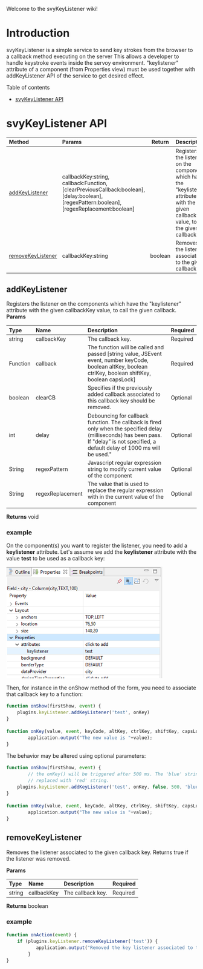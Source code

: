 Welcome to the svyKeyListener wiki!

# Introduction
svyKeyListener is a simple service to send key strokes from the browser to a callback method executing on the server
This allows a developer to handle keystroke events inside the servoy environment. "keylistener" attribute of a component (from Properties view) must be used together with addKeyListener API of the service to get desired effect.

Table of contents
* [svyKeyListener API](#svykeylistener-api)

# svyKeyListener API

| Method | Params | Return       | Description
| :--------- |:--------------| :------------:| :-------------------------------------------------------------------|
| [addKeyListener](#addkeylistener) | callbackKey:string, callback:Function, [clearPreviousCallback:boolean], [delay:boolean], [regexPattern:boolean], [regexReplacement:boolean] | | Registers the listener on the components which have the "keylistener" attribute with the given callbackKey value, to call the given callback |
| [removeKeyListener](#removekeylistener) | callbackKey:string | boolean | Removes the listener associated to the given callback key |


## addKeyListener

Registers the listener on the components which have the "keylistener" attribute with the given callbackKey value, to call the given callback.
**Params**

| Type   | Name  | Description           | Required |
| :----- |:------| :--------------------| :---------- |
| string| callbackKey| The callback key. | Required|
| Function| callback| The function will be called and passed [string value, JSEvent event, number keyCode, boolean altKey, boolean ctrlKey, boolean shiftKey, boolean capsLock] | Required|
| boolean| clearCB| Specifies if the previously added callback associated to this callback key should be removed. | Optional|
| int| delay| Debouncing for callback function. The callback is fired only when the specified delay (milliseconds) has been pass.  If "delay" is not specified, a default delay of 1000 ms will be used." | Optional|
| String| regexPattern| Javascript regular expression string to modify current value of the component | Optional|
| String| regexReplacement| The value that is used to replace the regular expression with in the current value of the component | Optional|

**Returns** void

### example
On the component(s) you want to register the listener, you need to add a **keylistener** attribute.
Let's assume we add the **keylistener** attribute with the value **test** to be used as a callback key:

![keylistener attribute](images/keylistener_attribute_example.png)

Then, for instance in the onShow method of the form, you need to associate that callback key to a function:
```javascript
function onShow(firstShow, event) {
	plugins.keyListener.addKeyListener('test', onKey)
}

function onKey(value, event, keyCode, altKey, ctrlKey, shiftKey, capsLock){
        application.output("The new value is "+value);
}
```

The behavior may be altered using optional parameters: 

```javascript
function onShow(firstShow, event) {
        // the onKey() will be triggered after 500 ms. The 'blue' string from the input value will be 
        // replaced with 'red' string.
	plugins.keyListener.addKeyListener('test', onKey, false, 500, 'blue', 'red');
}

function onKey(value, event, keyCode, altKey, ctrlKey, shiftKey, capsLock){
        application.output("The new value is "+value);
}
```



## removeKeyListener

Removes the listener associated to the given callback key. Returns true if the listener was removed.

**Params**

| Type   | Name  | Description           | Required |
| :----- |:------| :--------------------| :---------- |
| string| callbackKey| The callback key. | Required|

**Returns** boolean

### example
```javascript
function onAction(event) {
	if (plugins.keyListener.removeKeyListener('test')) {
           application.output("Removed the key listener associated to the callback key 'test'");
        }
}
```